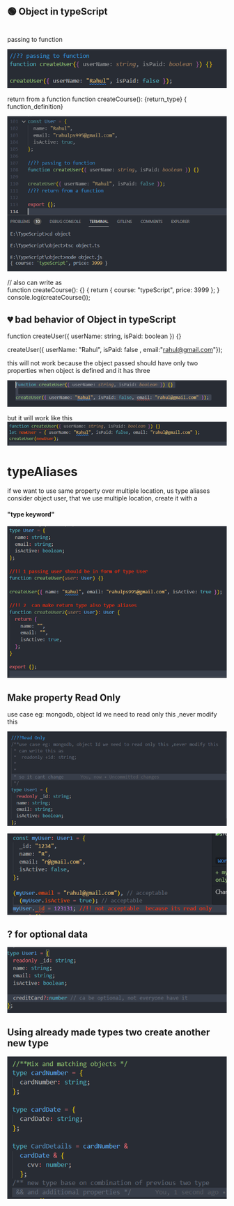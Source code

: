 <h2>🟢 Object in typeScript</h2>
<br>passing to function

![Alt text](image.png)

return from a function
function createCourse(): {return_type} { function_definition}

![Alt text](image-1.png)

//
also can write as
<br>
function createCourse(): {} {
return { course: "typeScript", price: 3999 };
}
console.log(createCourse());

<h2>💔 bad behavior of Object in typeScript</h2>
function createUser({ userName: string, isPaid: boolean }) {}
<br>

createUser({ userName: "Rahul", isPaid: false ,
email:"rahul@gmail.com"});

<p>this will not work because the object passed should have only two properties when object is defined and it has three</p>

![Alt text](image-2.png)

but
it will work like this
![Alt text](image-3.png)

<h1>typeAliases</h1>
if we want to use same property over  multiple location, us type aliases
consider object user, that we use  multiple location, create it with a 
 <h4>"type keyword"</h4>

![Alt text](image-4.png)

<h2>Make property Read Only</h2>
 use case eg: mongodb, object Id we need to read only this ,never modify this

![Alt text](image-5.png)

![Alt text](image-6.png)

<h2>? for optional data</h2>

![Alt text](image-7.png)

  <h2>Using already made types two create another new type</h2>

  
  ![Alt text](image-8.png)
